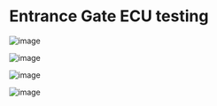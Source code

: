 # Entrance Gate ECU testing

![image](https://github.com/eidHossam/Private_Vehicle_Parking/assets/106603484/0790126b-ce2d-4d84-b5c7-757c21ee1832)

![image](https://github.com/eidHossam/Private_Vehicle_Parking/assets/106603484/2fe37f51-9820-4ce9-aeea-c7582604854c)

![image](https://github.com/eidHossam/Private_Vehicle_Parking/assets/106603484/53086328-9098-4ac6-a3c1-7180fa45dec7)

![image](https://github.com/eidHossam/Private_Vehicle_Parking/assets/106603484/79e9299b-6c45-42bb-aef4-8e6c84add85a)
